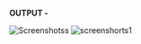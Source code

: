 **OUTPUT -**


![Screenshotss](https://github.com/Ravi-710/Ravi-710/assets/98272814/e7097131-477f-41a4-8176-a951532a3a77)
![screenshorts1](https://github.com/Ravi-710/Ravi-710/assets/98272814/30fdef0e-881e-4d73-b492-7bfc5da5d820)

